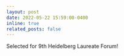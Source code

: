 ```yaml
---
layout: post
date: 2022-05-22 15:59:00-0400
inline: true
related_posts: false
---
```


Selected for 9th Heidelberg Laureate Forum!